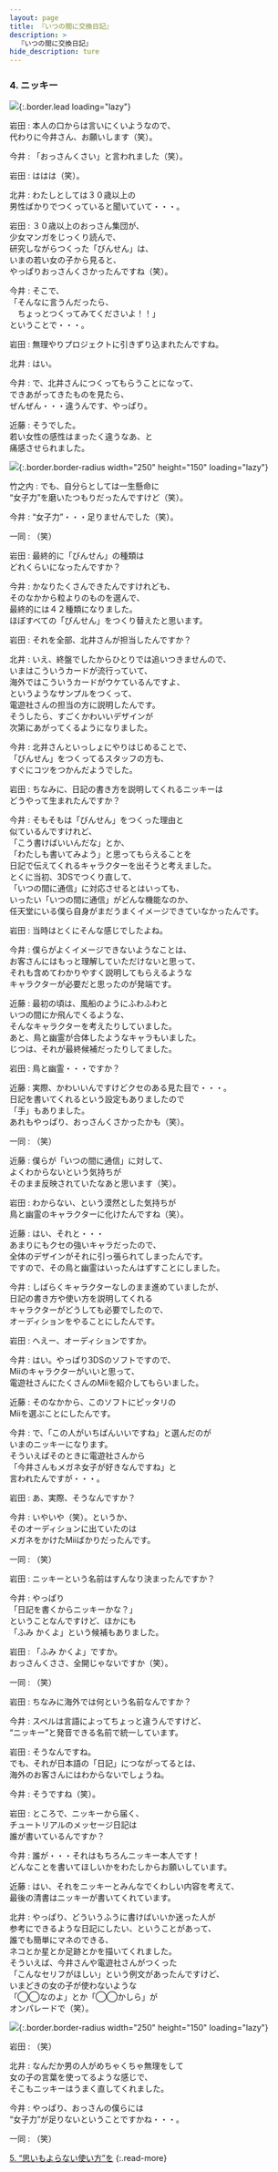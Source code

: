 ```yaml
---
layout: page
title: 『いつの間に交換日記』
description: >
  『いつの間に交換日記』
hide_description: ture
---
```


### 4. ニッキー

![](/interviews/jp/3ds/jfrj/vol1/img/mainvisual4.jpg){:.border.lead loading="lazy"}

岩田
: 本人の口からは言いにくいようなので、<br>代わりに今井さん、お願いします（笑）。

今井
: 「おっさんくさい」と言われました（笑）。

岩田
: ははは（笑）。

北井
: わたしとしては３０歳以上の<br>男性ばかりでつくっていると聞いていて・・・。

岩田
: ３０歳以上のおっさん集団が、<br>少女マンガをじっくり読んで、<br>研究しながらつくった「びんせん」は、<br>いまの若い女の子から見ると、<br>やっぱりおっさんくさかったんですね（笑）。

今井
: そこで、<br>「そんなに言うんだったら、<br>　ちょっとつくってみてくださいよ！！」<br>ということで・・・。

岩田
: 無理やりプロジェクトに引きずり込まれたんですね。

北井
: はい。

今井
: で、北井さんにつくってもらうことになって、<br>できあがってきたものを見たら、<br>ぜんぜん・・・違うんです、やっぱり。

近藤
: そうでした。<br>若い女性の感性はまったく違うなあ、と<br>痛感させられました。

![](/interviews/jp/3ds/jfrj/vol1/img/photo15.jpg){:.border.border-radius width="250" height="150"  loading="lazy"}

竹之内
: でも、自分らとしては一生懸命に<br>“女子力”を磨いたつもりだったんですけど（笑）。

今井
: “女子力”・・・足りませんでした（笑）。

一同
: （笑）

岩田
: 最終的に「びんせん」の種類は<br>どれくらいになったんですか？

今井
: かなりたくさんできたんですけれども、<br>そのなかから粒よりのものを選んで、<br>最終的には４２種類になりました。<br>ほぼすべての「びんせん」をつくり替えたと思います。

岩田
: それを全部、北井さんが担当したんですか？

北井
: いえ、終盤でしたからひとりでは追いつきませんので、<br>いまはこういうカードが流行っていて、<br>海外ではこういうカードがウケているんですよ、<br>というようなサンプルをつくって、<br>電遊社さんの担当の方に説明したんです。<br>そうしたら、すごくかわいいデザインが<br>次第にあがってくるようになりました。

今井
: 北井さんといっしょにやりはじめることで、<br>「びんせん」をつくってるスタッフの方も、<br>すぐにコツをつかんだようでした。

岩田
: ちなみに、日記の書き方を説明してくれるニッキーは<br>どうやって生まれたんですか？

今井
: そもそもは「びんせん」をつくった理由と<br>似ているんですけれど、<br>「こう書けばいいんだな」とか、<br>「わたしも書いてみよう」と思ってもらえることを<br>日記で伝えてくれるキャラクターを出そうと考えました。<br>とくに当初、3DSでつくり直して、<br>「いつの間に通信」に対応させるとはいっても、<br>いったい「いつの間に通信」がどんな機能なのか、<br>任天堂にいる僕ら自身がまだうまくイメージできていなかったんです。

岩田
: 当時はとくにそんな感じでしたよね。

今井
: 僕らがよくイメージできないようなことは、<br>お客さんにはもっと理解していただけないと思って、<br>それも含めてわかりやすく説明してもらえるような<br>キャラクターが必要だと思ったのが発端です。

近藤
: 最初の頃は、風船のようにふわふわと<br>いつの間にか飛んでくるような、<br>そんなキャラクターを考えたりしていました。<br>あと、鳥と幽霊が合体したようなキャラもいました。<br>じつは、それが最終候補だったりしてました。

岩田
: 鳥と幽霊・・・ですか？

近藤
: 実際、かわいいんですけどクセのある見た目で・・・。<br>日記を書いてくれるという設定もありましたので<br>「手」もありました。<br>あれもやっぱり、おっさんくさかったかも（笑）。

一同
: （笑）

近藤
: 僕らが「いつの間に通信」に対して、<br>よくわからないという気持ちが<br>そのまま反映されていたなあと思います（笑）。

岩田
: わからない、という漠然とした気持ちが<br>鳥と幽霊のキャラクターに化けたんですね（笑）。

近藤
: はい、それと・・・<br>あまりにもクセの強いキャラだったので、<br>全体のデザインがそれに引っ張られてしまったんです。<br>ですので、その鳥と幽霊はいったんはずすことにしました。

今井
: しばらくキャラクターなしのまま進めていましたが、<br>日記の書き方や使い方を説明してくれる<br>キャラクターがどうしても必要でしたので、<br>オーディションをやることにしたんです。

岩田
: へえー、オーディションですか。

今井
: はい。やっぱり3DSのソフトですので、<br>Miiのキャラクターがいいと思って、<br>電遊社さんにたくさんのMiiを紹介してもらいました。

近藤
: そのなかから、このソフトにピッタリの<br>Miiを選ぶことにしたんです。

今井
: で、「この人がいちばんいいですね」と選んだのが<br>いまのニッキーになります。<br>そういえばそのときに電遊社さんから<br>「今井さんもメガネ女子が好きなんですね」と<br>言われたんですが・・・。

岩田
: あ、実際、そうなんですか？

今井
: いやいや（笑）。というか、<br>そのオーディションに出ていたのは<br>メガネをかけたMiiばかりだったんです。

一同
: （笑）

岩田
: ニッキーという名前はすんなり決まったんですか？

今井
: やっぱり<br>「日記を書くからニッキーかな？」<br>ということなんですけど、ほかにも<br>「ふみ かくよ」という候補もありました。

岩田
: 「ふみ かくよ」ですか。<br>おっさんくささ、全開じゃないですか（笑）。

一同
: （笑）

岩田
: ちなみに海外では何という名前なんですか？

今井
: スペルは言語によってちょっと違うんですけど、<br>“ニッキー”と発音できる名前で統一しています。

岩田
: そうなんですね。<br>でも、それが日本語の「日記」につながってるとは、<br>海外のお客さんにはわからないでしょうね。

今井
: そうですね（笑）。

岩田
: ところで、ニッキーから届く、<br>チュートリアルのメッセージ日記は<br>誰が書いているんですか？

今井
: 誰が・・・それはもちろんニッキー本人です！<br>どんなことを書いてほしいかをわたしからお願いしています。

近藤
: はい、それをニッキーとみんなでくわしい内容を考えて、<br>最後の清書はニッキーが書いてくれています。

北井
: やっぱり、どういうふうに書けばいいか迷った人が<br>参考にできるような日記にしたい、ということがあって、<br>誰でも簡単にマネのできる、<br>ネコとか星とか足跡とかを描いてくれました。<br>そういえば、今井さんや電遊社さんがつくった<br>「こんなセリフがほしい」という例文があったんですけど、<br>いまどきの女の子が使わないような<br>「◯◯なのよ」とか「◯◯かしら」が<br>オンパレードで（笑）。

![](/interviews/jp/3ds/jfrj/vol1/img/photo16.jpg){:.border.border-radius width="250" height="150"  loading="lazy"}

岩田
: （笑）

北井
: なんだか男の人がめちゃくちゃ無理をして<br>女の子の言葉を使ってるような感じで、<br>そこもニッキーはうまく直してくれました。

今井
: やっぱり、おっさんの僕らには<br>“女子力”が足りないということですかね・・・。

一同
: （笑）


[5. “思いもよらない使い方”を](5.md)
{:.read-more}
